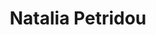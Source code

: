 ---
title: "Natalia Petridou"
presenter_id: natalia_petridou
layout: member_all_presentations
permalink: /member_full_publications/:presenter_id/
---